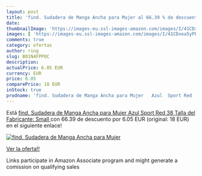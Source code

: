 ```yaml
---
layout: post
title: 'find. Sudadera de Manga Ancha para Mujer al 66.39 % de descuento'
date: 
thumbnailImage: 'https://images-eu.ssl-images-amazon.com/images/I/41CDxea5yPL._SL200_.jpg'
images: [ 'https://images-eu.ssl-images-amazon.com/images/I/41CDxea5yPL._SL200_.jpg' ]
comments: true
category: ofertas
author: ring
slug: B01N4FPPOC
description:
actualPrice: 6.05 EUR
currency: EUR
price: 6.05
comparePrice: 18 EUR
inStock: true
prodname: 'find. Sudadera de Manga Ancha para Mujer   Azul  Sport Red   38  Talla del Fabricante: Small '
---
```


Está [find. Sudadera de Manga Ancha para Mujer   Azul  Sport Red   38  Talla del Fabricante: Small ](https://www.amazon.es/dp/B01N4FPPOC/?tag=tolees-21) con 66.39 de descuento por 6.05 EUR (original: 18 EUR) en el siguiente enlace!

[![find. Sudadera de Manga Ancha para Mujer](https://images-eu.ssl-images-amazon.com/images/I/41CDxea5yPL._SL200_.jpg)](https://www.amazon.es/dp/B01N4FPPOC/?tag=tolees-21)

[Ver la oferta!!](https://www.amazon.es/dp/B01N4FPPOC/?tag=tolees-21)

Links participate in Amazon Associate program and might generate a comission on qualifying sales


